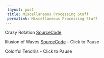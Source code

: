 ```yaml
---
 layout: post
 title: Miscellaneous Processing Stuff
 permalink: Miscellaneous Processing Stuff
---
```


Crazy Rotation <a href="/assets/files/CrazyRotation.txt">SourceCode</a>
<canvas data-processing-sources="/assets/files/CrazyRotation.pde"></canvas>

Illusion of Waves <a href="/assets/files/WavesCode.txt">SourceCode</a> - Click  to Pause
<canvas data-processing-sources="/assets/files/WavesSketch.pde"></canvas>

Colorful Tendrils - Click to Pause
<canvas data-processing-sources="/assets/files/ColorfulTendrils.pde"></canvas>
